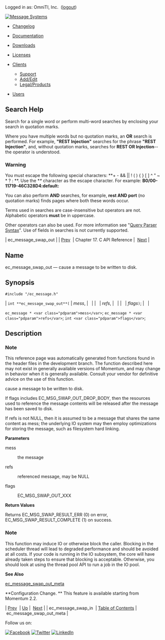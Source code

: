 Logged in as: OmniTI, Inc.  ([logout](https://support.messagesystems.com/logout.php))

[![Message Systems](https://support.messagesystems.com/images/ms-white205.png)](https://support.messagesystems.com/start.php) 

*   [Changelog](https://support.messagesystems.com/start.php?show=changelog)
*   [Documentation](https://support.messagesystems.com/docs/)
*   [Downloads](https://support.messagesystems.com/start.php)

*   [Licenses](https://support.messagesystems.com/license_summary.php)
*   <a href="">Clients</a>
    *   [Support](https://support.messagesystems.com/cs.php)
    *   [Add/Edit](https://support.messagesystems.com/edit_client.php)
    *   [Legal/Products](https://support.messagesystems.com/edit_products.php)
*   [Users](https://support.messagesystems.com/edit_customer.php)

## Search Help

Search for a single word or perform multi-word searches by enclosing your search in quotation marks.

Where you have multiple words but no quotation marks, an **OR** search is performed. For example, **"REST Injection"** searches for the phrase **"REST Injection"**, and, without quotation marks, searches for **REST OR Injection**--the operator is understood.

### Warning

You must escape the following special characters: **+ - && || ! ( ) { } [ ] ^ " ~ * ? : \**. Use the **\** character as the escape character. For example: **B0/00-11719-46C328D4\:default\:**

You can also perform **AND** searches, for example, **rest AND port** (no quotation marks) finds pages where both these words occur.

Terms used in searches are case-insensitive but operators are not. Alphabetic operators **must** be in uppercase.

Other operators can also be used. For more information see "[Query Parser Syntax](https://lucene.apache.org/core/old_versioned_docs/versions/3_0_0/queryparsersyntax.html)". Use of fields in searches is not currently supported.

| ec_message_swap_out |
| [Prev](extending.C.genref.ec_message_swap_in.php)  | Chapter 17. C API Reference |  [Next](extending.C.genref.ec_message_swap_out_meta.php) |

<a name="extending.C.genref.ec_message_swap_out"></a>
## Name

ec_message_swap_out — cause a message to be written to disk.

## Synopsis

`#include "/ec_message.h"`

| `int **ec_message_swap_out**(` | <var class="pdparam">mess</var>, |   |
|   | <var class="pdparam">refs</var>, |   |
|   | <var class="pdparam">flags</var>`)`; |   |

`ec_message * <var class="pdparam">mess</var>`;
`ec_message * <var class="pdparam">refs</var>`;
`int <var class="pdparam">flags</var>`;<a name="idp19874224"></a>
## Description

### Note

This reference page was automatically generated from functions found in the header files in the development branch. The function described here may not exist in generally available versions of Momentum, and may change in behavior when it is generally available. Consult your vendor for definitive advice on the use of this function.

cause a message to be written to disk.

If flags includes EC_MSG_SWAP_OUT_DROP_BODY, then the resources used to reference the message contents will be released after the message has been saved to disk.

If refs is not NULL, then it is assumed to be a message that shares the same content as mess; the underlying IO system may then employ optimizations for storing the message, such as filesystem hard linking.

**Parameters**

<dl class="variablelist">

<dt>mess</dt>

<dd>

the message

</dd>

<dt>refs</dt>

<dd>

referenced message, may be NULL

</dd>

<dt>flags</dt>

<dd>

EC_MSG_SWAP_OUT_XXX

</dd>

</dl>

**Return Values**

Returns EC_MSG_SWAP_RESULT_ERR (0) on error, EC_MSG_SWAP_RESULT_COMPLETE (1) on success.

### Note

This function may induce IO or otherwise block the caller. Blocking in the scheduler thread will lead to degraded performance and should be avoided at all costs. If your code is running in the IO subsystem, the core will have already taken steps to ensure that blocking is acceptable. Otherwise, you should look at using the thread pool API to run a job in the IO pool.

**See Also**

[ec_message_swap_out_meta](extending.C.genref.ec_message_swap_out_meta.php "ec_message_swap_out_meta")

**Configuration Change. ** This feature is available starting from Momentum 2.2.

| [Prev](extending.C.genref.ec_message_swap_in.php)  | [Up](extending.C.ref.php) |  [Next](extending.C.genref.ec_message_swap_out_meta.php) |
| ec_message_swap_in  | [Table of Contents](index.php) |  ec_message_swap_out_meta |

Follow us on:

[![Facebook](https://support.messagesystems.com/images/icon-facebook.png)](http://www.facebook.com/messagesystems) [![Twitter](https://support.messagesystems.com/images/icon-twitter.png)](http://twitter.com/#!/MessageSystems) [![LinkedIn](https://support.messagesystems.com/images/icon-linkedin.png)](http://www.linkedin.com/company/message-systems)